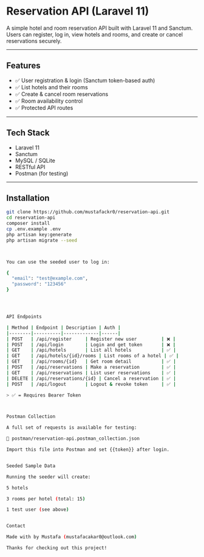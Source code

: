 # Reservation API (Laravel 11)

A simple hotel and room reservation API built with Laravel 11 and Sanctum.  
Users can register, log in, view hotels and rooms, and create or cancel reservations securely.

---

## Features

- ✅ User registration & login (Sanctum token-based auth)
- ✅ List hotels and their rooms
- ✅ Create & cancel room reservations
- ✅ Room availability control
- ✅ Protected API routes

---

## Tech Stack

- Laravel 11
- Sanctum
- MySQL / SQLite
- RESTful API
- Postman (for testing)

---

## Installation

```bash
git clone https://github.com/mustafackr0/reservation-api.git
cd reservation-api
composer install
cp .env.example .env
php artisan key:generate
php artisan migrate --seed



You can use the seeded user to log in:

{
  "email": "test@example.com",
  "password": "123456"
}




API Endpoints

| Method | Endpoint | Description | Auth |
|--------|----------|-------------|------|
| POST   | /api/register     | Register new user         | ❌ |
| POST   | /api/login        | Login and get token       | ❌ |
| GET    | /api/hotels       | List all hotels           | ✅ |
| GET    | /api/hotels/{id}/rooms | List rooms of a hotel | ✅ |
| GET    | /api/rooms/{id}   | Get room detail           | ✅ |
| POST   | /api/reservations | Make a reservation        | ✅ |
| GET    | /api/reservations | List user reservations    | ✅ |
| DELETE | /api/reservations/{id} | Cancel a reservation | ✅ |
| POST   | /api/logout       | Logout & revoke token     | ✅ |

> ✅ = Requires Bearer Token



Postman Collection

A full set of requests is available for testing:

📁 postman/reservation-api.postman_collection.json

Import this file into Postman and set {{token}} after login.


Seeded Sample Data

Running the seeder will create:

5 hotels

3 rooms per hotel (total: 15)

1 test user (see above)


Contact

Made with by Mustafa (mustafacakar0@outlook.com)

Thanks for checking out this project!